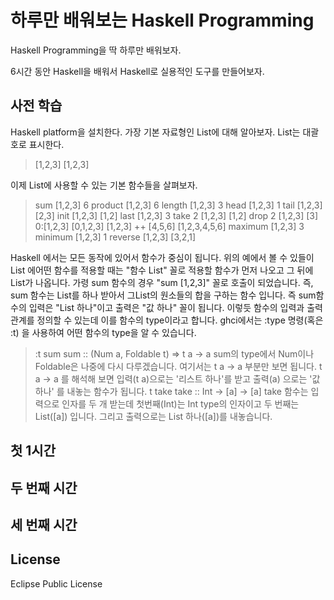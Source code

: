 # 하루만 배워보는 Haskell Programming

Haskell Programming을 딱 하루만 배워보자.

6시간 동안 Haskell을 배워서 Haskell로 실용적인 도구를 만들어보자.

## 사전 학습
Haskell platform을 설치한다.
가장 기본 자료형인 List에 대해 알아보자. List는 대괄호로 표시한다.
> [1,2,3]
[1,2,3]

이제 List에 사용할 수 있는 기본 함수들을 살펴보자.
> sum [1,2,3]
6
> product [1,2,3]
6
> length [1,2,3]
3
> head [1,2,3]
1
> tail [1,2,3]
[2,3]
> init [1,2,3]
[1,2]
> last [1,2,3]
3
> take 2 [1,2,3]
[1,2]
> drop 2 [1,2,3]
[3]
> 0:[1,2,3]
[0,1,2,3]
> [1,2,3] ++ [4,5,6]
[1,2,3,4,5,6]
> maximum [1,2,3]
3
> minimum [1,2,3]
1
> reverse [1,2,3]
[3,2,1]

Haskell 에서는 모든 동작에 있어서 함수가 중심이 됩니다. 위의 예에서 볼 수 있들이 List 에어떤 함수를 적용할 때는 "함수 List" 꼴로 적용할 함수가 먼저 나오고 그 뒤에 List가 나옵니다.
가령 sum 함수의 경우 "sum [1,2,3]" 꼴로 호출이 되었습니다. 즉, sum 함수는 List를 하나 받아서 그List의 원소들의 합을 구하는 함수 입니다. 즉 sum함수의 입력은 "List 하나"이고 출력은 "값 하나" 꼴이 됩니다. 이렇듯 함수의 입력과 출력관계를 정의할 수 있는데 이를 함수의 type이라고 합니다. ghci에서는 :type 명령(혹은 :t) 을 사용하여 어떤 함수의 type을 알 수 있습니다.
>:t sum
sum :: (Num a, Foldable t) => t a -> a
sum의 type에서 Num이나 Foldable은 나중에 다시 다루겠습니다. 여기서는 t a -> a 부분만 보면 됩니다. t a -> a 를 해석해 보면 입력(t a)으로는 '리스트 하나'를 받고 출력(a) 으로는 '값 하나' 를 내놓는 함수가 됩니다.
> t take
take :: Int -> [a] -> [a]
take 함수는 입력으로 인자를 두 개 받는데 첫번째(Int)는 Int type의 인자이고 두 번째는 List([a]) 입니다. 그리고 출력으로는 List 하나([a])를 내놓습니다.


## 첫 1시간

## 두 번째 시간

## 세 번째 시간

## 

## License
Eclipse Public License
